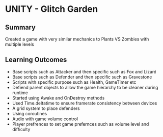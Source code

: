 # UNITY - Glitch Garden

## Summary
Created a game with very similar mechanics to Plants VS Zombies with multiple levels

## Learning Outcomes
 - Base scripts such as Attacker and then specific such as Fox and Lizard
 - Base scripts such as Defender and then specific such as Gravestone
 - Scripts with specific purpose such as Health, GameTimer etc
 - Defiend parent objects to allow the game hierarchy to be cleaner during runtime
 - Started using Awake and OnDestroy methods
 - Used Time.deltatime to ensure framerate consistency between devices
 - A grid system to place defenders
 - Using coroutines
 - Audio with game volume control
 - Player prefrences to set game prefernces such as volume level and difficulty
